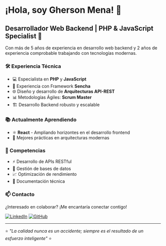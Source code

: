 # ¡Hola, soy Gherson Mena! 👋

## Desarrollador Web Backend | PHP & JavaScript Specialist 🚀

Con más de 5 años de experiencia en desarrollo web backend y 2 años de experiencia comprobable trabajando con tecnologías modernas.

### 🛠️ Experiencia Técnica

- 💻 Especialista en **PHP** y **JavaScript**
- 🔧 Experiencia con Framework **Sencha**
- 🌐 Diseño y desarrollo de **Arquitecturas API-REST**
- 📊 Metodologías Ágiles: **Scrum Master**
- 🏗️ Desarrollo Backend robusto y escalable

### 📚 Actualmente Aprendiendo

- ⚛️ **React** - Ampliando horizontes en el desarrollo frontend
- 🔄 Mejores prácticas en arquitecturas modernas

### 💪 Competencias

- ⚡ Desarrollo de APIs RESTful
- 🔄 Gestión de bases de datos
- 📈 Optimización de rendimiento
- 📝 Documentación técnica

### 📫 Contacto

¿Interesado en colaborar? ¡Me encantaría conectar contigo!

[![LinkedIn](https://img.shields.io/badge/LinkedIn-0077B5?style=for-the-badge&logo=linkedin&logoColor=white)](https://www.linkedin.com/in/ghersonmena/)
[![GitHub](https://img.shields.io/badge/GitHub-100000?style=for-the-badge&logo=github&logoColor=white)](https://github.com/GeersonMena)

---
⭐ *"La calidad nunca es un accidente; siempre es el resultado de un esfuerzo inteligente"* ⭐